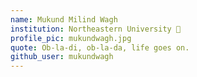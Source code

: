 ```yaml
---
name: Mukund Milind Wagh 
institution: Northeastern University 🚩
profile_pic: mukundwagh.jpg
quote: Ob-la-di, ob-la-da, life goes on. 
github_user: mukundwagh
---
```

